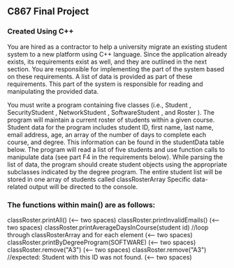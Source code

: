 ## C867 Final Project

### Created Using C++

You are hired as a contractor to help a university migrate an existing student system to a new platform using C++ language. Since the application already exists, its requirements exist as well, and they are outlined in the next section. You are responsible for implementing the part of the system based on these requirements. A list of data is provided as part of these requirements. This part of the system is responsible for reading and manipulating the provided data.

You must write a program containing five classes (i.e., Student , SecurityStudent , NetworkStudent , SoftwareStudent , and Roster ). The program will maintain a current roster of students within a given course. Student data for the program includes student ID, first name, last name, email address, age, an array of the number of days to complete each course, and degree. This information can be found in the studentData table below. The program will read a list of five students and use function calls to manipulate data (see part F4 in the requirements below). While parsing the list of data, the program should create student objects using the appropriate subclasses indicated by the degree program. The entire student list will be stored in one array of students called classRosterArray Specific data-related output will be directed to the console.

### The functions within main() are as follows: 

classRoster.printAll() (<-- two spaces)
classRoster.printInvalidEmails() (<-- two spaces)
classRoster.printAverageDaysInCourse(student id) //loop through classRosterArray and for each element (<-- two spaces)
classRoster.printByDegreeProgram(SOFTWARE) (<-- two spaces)
classRoster.remove("A3") (<-- two spaces)
classRoster.remove("A3") //expected: Student with this ID was not found. (<-- two spaces)
